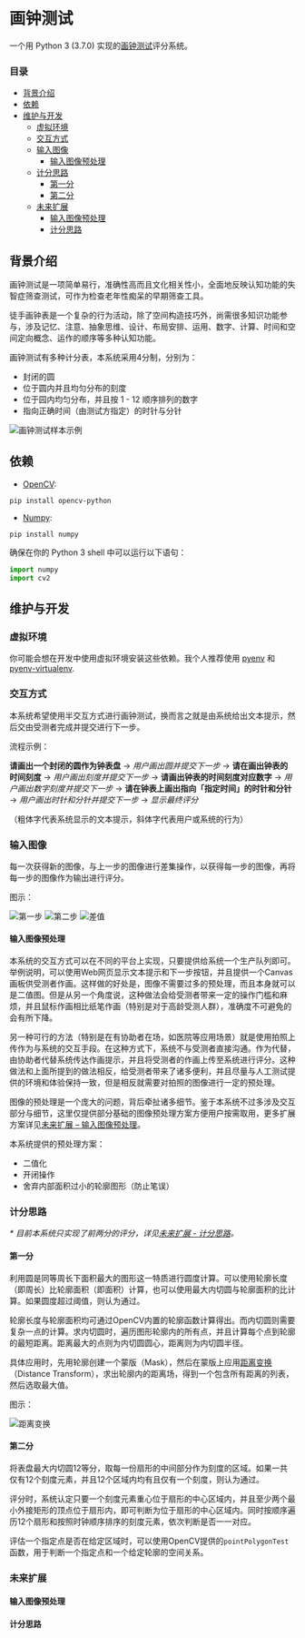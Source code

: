 # 画钟测试

一个用 Python 3 (3.7.0) 实现的[画钟测试](https://en.wikipedia.org/wiki/Executive_dysfunction#Clock_drawing_test)评分系统。


### 目录

- [背景介绍](#bg)
- [依赖](#dependencies)
- [维护与开发](#dev)
    - [虚拟环境](#1)
    - [交互方式](#2)
    - [输入图像](#3)
        - [输入图像预处理](#3-1)
    - [计分思路](#4)
        - [第一分](#4-1)
        - [第二分](#4-2)
    - [未来扩展](#mirai)
        - [输入图像预处理](#mirai-preprocessing)
        - [计分思路](#mirai-scoring)


## <span id='bg'>背景介绍</span>

画钟测试是一项简单易行，准确性高而且文化相关性小，全面地反映认知功能的失智症筛查测试，可作为检查老年性痴呆的早期筛查工具。

徒手画钟表是一个复杂的行为活动，除了空间构造技巧外，尚需很多知识功能参与，涉及记忆、注意、抽象思维、设计、布局安排、运用、数字、计算、时间和空间定向概念、运作的顺序等多种认知功能。

画钟测试有多种计分表，本系统采用4分制，分别为：

- 封闭的圆
- 位于圆内并且均匀分布的刻度
- 位于园内均匀分布，并且按 1 - 12 顺序排列的数字
- 指向正确时间（由测试方指定）的时针与分针

![画钟测试样本示例](imgs/readme/CDT-sample.png)


## <span id='dependencies'>依赖</span>

- [OpenCV](https://opencv.org/):

`pip install opencv-python`

- [Numpy](https://numpy.org/):

`pip install numpy`

确保在你的 Python 3 shell 中可以运行以下语句：

```python
import numpy
import cv2
```


## <span id='dev'>维护与开发</span>

### <span id='1'>虚拟环境</span>

你可能会想在开发中使用虚拟环境安装这些依赖。我个人推荐使用 [pyenv](https://github.com/pyenv/pyenv) 和 [pyenv-virtualenv](https://github.com/pyenv/pyenv-virtualenv).


### <span id='2'>交互方式</span>

本系统希望使用半交互方式进行画钟测试，换而言之就是由系统给出文本提示，然后交由受测者完成并提交进行下一步。

流程示例：

**请画出一个封闭的圆作为钟表盘** → *用户画出圆并提交下一步* → **请在画出钟表的时间刻度** → *用户画出刻度并提交下一步* → **请画出钟表的时间刻度对应数字** → *用户画出数字刻度并提交下一步* → **请在钟表上画出指向「指定时间」的时针和分针** → *用户画出时针和分针并提交下一步* → *显示最终评分*

（粗体字代表系统显示的文本提示，斜体字代表用户或系统的行为）


### <span id='3'>输入图像</span>

每一次获得新的图像，与上一步的图像进行差集操作，以获得每一步的图像，再将每一步的图像作为输出进行评分。

图示：

![第一步](imgs/1.png)
![第二步](imgs/2.png)
![差值](imgs/readme/2-1.png)

#### <span id='3-1'>输入图像预处理</span>

本系统的交互方式可以在不同的平台上实现，只要提供给系统一个生产队列即可。举例说明，可以使用Web网页显示文本提示和下一步按钮，并且提供一个Canvas画板供受测者作画。这样做的好处是，图像不需要过多的预处理，而且本身就可以是二值图。但是从另一个角度说，这种做法会给受测者带来一定的操作门槛和麻烦，并且鼠标作画相比纸笔作画（特别是对于高龄受测人群），准确度不可避免的会有所下降。

另一种可行的方法（特别是在有协助者在场，如医院等应用场景）就是使用拍照上传作为与系统的交互手段。在这种方式下，系统不与受测者直接沟通。作为代替，由协助者代替系统传达作画提示，并且将受测者的作画上传至系统进行评分。这种做法和上面所提到的做法相反，给受测者带来了诸多便利，并且尽量与人工测试提供的环境和体验保持一致，但是相反就需要对拍照的图像进行一定的预处理。

图像的预处理是一个庞大的问题，背后牵扯诸多细节。鉴于本系统不过多涉及交互部分与细节，这里仅提供部分基础的图像预处理方案方便用户按需取用，更多扩展方案详见[未来扩展 – 输入图像预处理](#mirai-preprocessing)。

本系统提供的预处理方案：

- 二值化
- 开闭操作
- 舍弃内部面积过小的轮廓图形（防止笔误）

### <span id='4'>计分思路</span>

*\* 目前本系统只实现了前两分的评分，详见[未来扩展 - 计分思路](#mirai-scoring)。*

#### <span id='4-1'>第一分</span>

利用圆是同等周长下面积最大的图形这一特质进行圆度计算。可以使用轮廓长度（即周长）比轮廓面积（即面积）计算，也可以使用最大内切圆与轮廓面积的比计算。如果圆度超过阈值，则认为通过。

轮廓长度与轮廓面积均可通过OpenCV内置的轮廓函数计算得出。而内切圆则需要复杂一点的计算。求内切圆时，遍历图形轮廓内的所有点，并且计算每个点到轮廓的最短距离。距离最大的点则为内切圆圆心，距离则为内切圆半径。

具体应用时，先用轮廓创建一个蒙版（Mask），然后在蒙版上应用[距离变换](https://en.wikipedia.org/wiki/Distance_transform)（Distance Transform），求出轮廓内的距离场，得到一个包含所有距离的列表，然后选取最大值。

图示：

![距离变换](imgs/readme/distance_transform.png)

#### <span id='4-2'>第二分</span>

将表盘最大内切圆12等分，取每一份扇形的中间部分作为刻度的区域。如果一共仅有12个刻度元素，并且12个区域内均有且仅有一个刻度，则认为通过。

评分时，系统认定只要一个刻度元素重心位于扇形的中心区域内，并且至少两个最小外接矩形的顶点位于扇形内，即可判断为位于扇形的中心区域内。同时按顺序遍历12个扇形和按照时钟顺序排序的刻度元素，依次判断是否一一对应。

评估一个指定点是否在给定区域时，可以使用OpenCV提供的`pointPolygonTest`函数，用于判断一个指定点和一个给定轮廓的空间关系。


### <span id='mirai'>未来扩展</span>

#### <span id='mirai-preprocessing'>输入图像预处理</span>
#### <span id='mirai-scoring'>计分思路</span>

